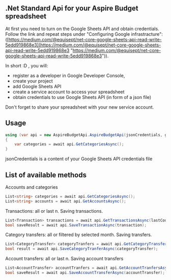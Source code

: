 ## .Net Standard Api for your Aspire Budget spreadsheet

At first you need to turn on the Google Sheets API and obtain credentials. Follow the link and repeat steps under "Configuring Google infrastracture": ([https://medium.com/@equisept/net-core-google-sheets-api-read-write-5edd919868e3](https://medium.com/@equisept/net-core-google-sheets-api-read-write-5edd919868e3 "https://medium.com/@equisept/net-core-google-sheets-api-read-write-5edd919868e3")).

In short :D , you will: 
- register as a developer in Google Developer Console,
- create your project
- add Google Sheets API
- create a service account to access your spreadsheet
- obtain credentials to use Google Sheets API (in form of a json file) 

Don't forget to share your spreadsheet with your new service account.

## Usage

```csharp
using (var api = new AspireBudgetApi.AspireBudgetApi(jsonCredentials, googleSheetId))
{
	var categories = await api.GetCategoriesAsync();
}
```
jsonCredentials is a content of your Google Sheets API credentials file


## List of available methods

Accounts and categories
```csharp
List<string> categories = await api.GetCategoriesAsync();
List<string> accounts = await api.GetAccountsAsync();
```

Transactions: all or last n. Saving transactions.
```csharp
List<Transaction> transactions = await api.GetTransactionsAsync(lastCount:100);
bool saveResult = await api.SaveTransactionAsync(transaction);
```

Category transfers: all or filtered by selected month. Saving transfers.
```csharp
List<CategoryTransfer> categoryTranfers = await api.GetCategoryTransfersAsync(month:9);
bool result = await api.SaveCategoryTranferAsync(categoryTransfer);
```

Account transfers: all or last n. Saving account transfers
```csharp
List<AccountTransfer> accountTranfers = await api.GetAccountTranfersAsync();
bool saveResult = await api.SaveAccountTransferAsync(accountTransfer);
```